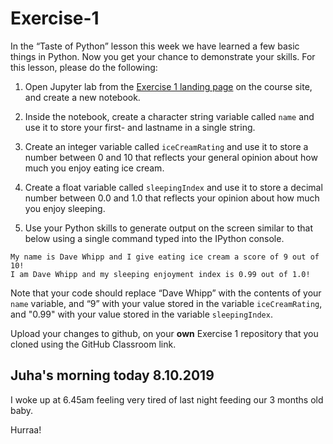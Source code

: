 # Exercise-1

In the “Taste of Python” lesson this week we have learned a few basic things in Python. Now you get your chance to demonstrate your skills. For this lesson, please do the following:

1. Open Jupyter lab from the [Exercise 1 landing page](https://geo-python.github.io/2018/lessons/L1/exercise-1.html#part-2-cooking-up-some-python) on the course site, and create a new notebook.

2. Inside the notebook, create a character string variable called `name` and use it to store your first- and lastname in a single string.

3. Create an integer variable called `iceCreamRating` and use it to store a number between 0 and 10 that reflects your general opinion about how much you enjoy eating ice cream.

4. Create a float variable called `sleepingIndex` and use it to store a decimal number between 0.0 and 1.0 that reflects your opinion about how much you enjoy sleeping. 

5. Use your Python skills to generate output on the screen similar to that below using a single command typed into the IPython console.

```
My name is Dave Whipp and I give eating ice cream a score of 9 out of 10!
I am Dave Whipp and my sleeping enjoyment index is 0.99 out of 1.0!
```

Note that your code should replace “Dave Whipp” with the contents of your `name` variable, and “9” with your value stored in the variable `iceCreamRating`, and "0.99" with your value stored in the variable `sleepingIndex`.

Upload your changes to github, on your **own** Exercise 1 repository that you cloned using the GitHub Classroom link.

## Juha's morning today 8.10.2019

I woke up at 6.45am feeling very tired of last night feeding our 3 months old baby.

Hurraa!
